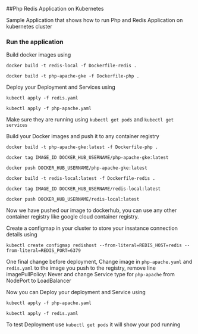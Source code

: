 ##Php Redis Application on Kubernetes

Sample Application that shows how to run Php and Redis Application on kubernetes cluster
### Run the application

Build docker images using 

`docker build -t redis-local -f Dockerfile-redis .`

`docker build -t php-apache-gke -f Dockerfile-php .`

Deploy your Deployment and Services using

`kubectl apply -f redis.yaml`

`kubectl apply -f php-apache.yaml`

Make sure they are running using `kubectl get pods` and `kubectl get services`

Build your Docker images and push it to any container registry

`docker build -t php-apache-gke:latest -f Dockerfile-php .`

`docker tag IMAGE_ID DOCKER_HUB_USERNAME/php-apache-gke:latest`

`docker push DOCKER_HUB_USERNAME/php-apache-gke:latest`

`docker build -t redis-local:latest -f Dockerfile-redis .`

`docker tag IMAGE_ID DOCKER_HUB_USERNAME/redis-local:latest`

`docker push DOCKER_HUB_USERNAME/redis-local:latest`

Now we have pushed our image to dockerhub, you can use any other container registry like google cloud container registry.

Create a configmap in your cluster to store your insatance connection details using

`kubectl create configmap redishost --from-literal=REDIS_HOST=redis --from-literal=REDIS_PORT=6379`

One final change before deployment, Change image in `php-apache.yaml` and `redis.yaml` to the image you push to the registry, remove line imagePullPolicy: Never and change Service type for `php-apache` from NodePort to LoadBalancer

Now you can Deploy your deployment and Service using 

`kubectl apply -f php-apache.yaml`

`kubectl apply -f redis.yaml`

To test Deployment use `kubectl get pods` it will show your pod running
